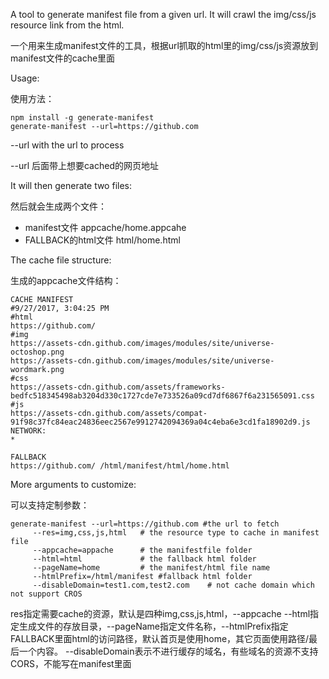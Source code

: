 A tool to generate manifest file from a given url. It will crawl the img/css/js resource link from the html.

一个用来生成manifest文件的工具，根据url抓取的html里的img/css/js资源放到manifest文件的cache里面


Usage:

使用方法：

```shell
npm install -g generate-manifest
generate-manifest --url=https://github.com
```

--url with the url to process

--url 后面带上想要cached的网页地址


It will then generate two files:

然后就会生成两个文件：

* manifest文件 appcache/home.appcahe
* FALLBACK的html文件 html/home.html

The cache file structure:

生成的appcache文件结构：

```
CACHE MANIFEST
#9/27/2017, 3:04:25 PM
#html
https://github.com/
#img
https://assets-cdn.github.com/images/modules/site/universe-octoshop.png
https://assets-cdn.github.com/images/modules/site/universe-wordmark.png
#css
https://assets-cdn.github.com/assets/frameworks-bedfc518345498ab3204d330c1727cde7e733526a09cd7df6867f6a231565091.css
#js
https://assets-cdn.github.com/assets/compat-91f98c37fc84eac24836eec2567e9912742094369a04c4eba6e3cd1fa18902d9.js
NETWORK:
*

FALLBACK
https://github.com/ /html/manifest/html/home.html
``` 

More arguments to customize:

可以支持定制参数：

```
generate-manifest --url=https://github.com #the url to fetch
     --res=img,css,js,html   # the resource type to cache in manifest file
     --appcache=appache      # the manifestfile folder
     --html=html             # the fallback html folder
     --pageName=home         # the manifest/html file name
     --htmlPrefix=/html/manifest #fallback html folder
     --disableDomain=test1.com,test2.com    # not cache domain which not support CROS
```

res指定需要cache的资源，默认是四种img,css,js,html，--appcache --html指定生成文件的存放目录，--pageName指定文件名称，--htmlPrefix指定FALLBACK里面html的访问路径，默认首页是使用home，其它页面使用路径/最后一个内容。 --disableDomain表示不进行缓存的域名，有些域名的资源不支持CORS，不能写在manifest里面



